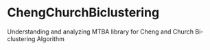 # ChengChurchBiclustering
Understanding and analyzing MTBA library for Cheng and Church Bi-clustering Algorithm
